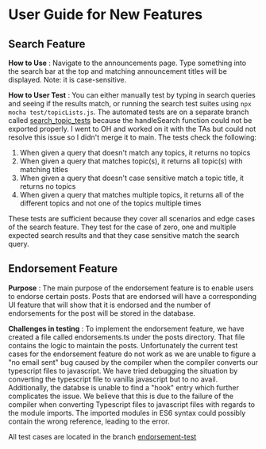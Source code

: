 # User Guide for New Features

## Search Feature
**How to Use** : Navigate to the announcements page. Type something into the search bar at the top and matching announcement titles will be displayed. Note: it is case-sensitive.

**How to User Test** : You can either manually test by typing in search queries and seeing if the results match, or running the search test suites using ``` npx mocha test/topicLists.js ```.
The automated tests are on a separate branch called [search_topic_tests](https://github.com/CMU-313/fall23-nodebb-stack/tree/search_topic_tests) because the handleSearch function could not be exported properly. I went to OH and worked on it with the TAs but could
not resolve this issue so I didn't merge it to main. The tests check the following:

1. When given a query that doesn't match any topics, it returns no topics
2. When given a query that matches topic(s), it returns all topic(s) with matching titles
3. When given a query that doesn't case sensitive match a topic title, it returns no topics
4. When given a query that matches multiple topics, it returns all of the different topics and not one of the topics multiple times

These tests are sufficient because they cover all scenarios and edge cases of the search feature. They test for the case of zero, one and multiple expected search results and that they case sensitive match the search query.

## Endorsement Feature

**Purpose** : The main purpose of the endorsement feature is to enable users to endorse certain posts. Posts that are endorsed will have a corresponding UI feature that will show that it is endorsed and the number of endorsements for the post will be stored in the database.

**Challenges in testing** : To implement the endorsement feature, we have created a file called endorsements.ts under the posts directory. That file contains the logic to maintain the posts. Unfortunately the current test cases for the endorsement feature do not work as we are unable to figure a "no email sent" bug caused by the compiler when the compiler converts our typescript files to javascript. We have tried debugging the situation by converting the typescript file to vanilla javascript but to no avail. Additionally, the databse is unable to find a "hook" entry which further complicates the issue. We believe that this is due to the failure of the compiler when converting Typescript files to javascript files with regards to the module imports. The imported modules in ES6 syntax could possibly contain the wrong reference, leading to the error.

All test cases are located in the branch [endorsement-test](https://github.com/CMU-313/fall23-nodebb-stack/tree/endorsement-test)
